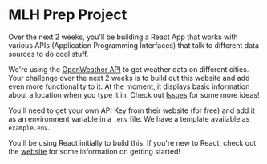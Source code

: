 # MLH Prep Project

Over the next 2 weeks, you'll be building a React App that works with various
APIs (Application Programming Interfaces) that talk to different data sources to
do cool stuff.

We're using the [OpenWeather API](https://openweathermap.org/current) to get
weather data on different cities. Your challenge over the next 2 weeks is to
build out this website and add even more functionality to it. At the moment, it
displays basic information about a location when you type it in. Check out
[Issues](/issues) for some more ideas!

You'll need to get your own API Key from their website (for free) and add it as
an environment variable in a `.env` file. We have a template available as
`example.env`.

You'll be using React initially to build this. If you're new to React, check out
the [website](https://reactjs.org) for some information on getting started!
